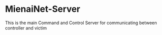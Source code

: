 # MienaiNet-Server

This is the main Command and Control Server for communicating between controller and victim
